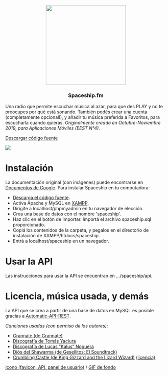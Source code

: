 <p align="center">
    <img src="https://media1.tenor.com/images/fca14e30a27aff8b3a0740744c6105ef/tenor.gif?itemid=13485574" width="250">
</p>

<h3 align="center">Spaceship.fm</h3>

Una radio que permite escuchar música al azar, para que des PLAY y no te preocupes por qué está sonando. También podés crear una cuenta (completamente opcional!), y añadir tu música preferida a Favoritos, para escucharla cuando quieras. *Originalmente creado en Octubre-Noviembre 2019, para Aplicaciones Móviles (EEST N°4).*

[Descargar código fuente](https://github.com/despediteerik/spaceship/archive/master.zip)

![](https://raw.githubusercontent.com/despediteerik/spaceship/master/grannate.png)

# Instalación
La documentación original (con imágenes) puede encontrarse en [Documentos de Google](https://docs.google.com/document/d/1HcWq1_oTKGpBQfT-RczXBNjHnJrvTC8pwyr61-LYUmQ/edit?usp=sharing). Para instalar Spaceship en tu computadora:

- [Descarga el código fuente](https://github.com/despediteerik/spaceship/archive/master.zip).
- Activa Apache y MySQL en [XAMPP](https://www.apachefriends.org/es/index.html).
- Dirigite a localhost/phpmyadmin en tu navegador de elección.
- Crea una base de datos con el nombre 'spaceship'.
- Haz clic en el botón de Importar. Importá el archivo spaceship.sql proporcionado.
- Copiá los contenidos de la carpeta, y pegalos en el directorio de instalación de XAMPP/htdocs/spaceship.
- Entrá a localhost/spaceship en un navegador.

# Usar la API
Las instrucciones para usar la API se encuentran en .../spaceship/api.

# Licencia, música usada, y demás

La API que se crea a partir de una base de datos en MySQL es posible gracias a [Automatic-API-REST](https://github.com/GeekyTheory/Automatic-API-REST).

*Canciones usadas (con permiso de los autores):*

- [Grannate (de Grannate)](https://open.spotify.com/album/0cwZ5qESCTs5qrP0Gzcbfg)
- [Discografía de Tomás Yaciura](https://soundcloud.com/user-73490891-173441852)
- [Discografía de Lucas “Kalus” Noguera](https://soundcloud.com/kalus_guerano)
- [Diós del Shawarma (de Gesellitos: El Soundtrack)](https://open.spotify.com/album/0yYZJAWrqqIXbOZhF3rFiV)
- [Crumbling Castle (de King Gizzard and the Lizard Wizard)](https://open.spotify.com/album/74xXPirhEWK7ygl1T4TwZO) [(licencia)](http://kinggizzardandthelizardwizard.com/polygondwanaland/)

[Icono (favicon, API, panel de usuario)](https://tenor.com/es/ver/vaporwave-gif-13485574) / [GIF de fondo](https://giphy.com/gifs/trippy-neon-lights-t4DcI9P3dNVoA)
